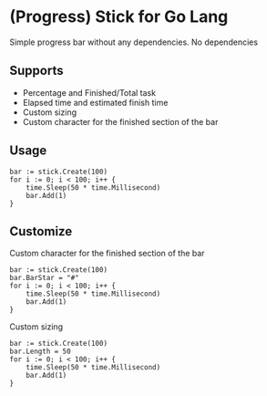 # (Progress) Stick for Go Lang
Simple progress bar without any dependencies.
No dependencies

## Supports
- Percentage and Finished/Total task
- Elapsed time and estimated finish time
- Custom sizing
- Custom character for the finished section of the bar

## Usage
```golang
bar := stick.Create(100)
for i := 0; i < 100; i++ {
	time.Sleep(50 * time.Millisecond)
	bar.Add(1)
}
```

## Customize

Custom character for the finished section of the bar

```golang
bar := stick.Create(100)
bar.BarStar = "#"
for i := 0; i < 100; i++ {
	time.Sleep(50 * time.Millisecond)
	bar.Add(1)
}
```

Custom sizing

```golang
bar := stick.Create(100)
bar.Length = 50
for i := 0; i < 100; i++ {
	time.Sleep(50 * time.Millisecond)
	bar.Add(1)
}
```